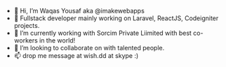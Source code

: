- 👋 Hi, I’m Waqas Yousaf aka @imakewebapps
- 👀 Fullstack developer mainly working on Laravel, ReactJS, Codeigniter projects.
- 🌱 I’m currently working with Sorcim Private Liimited with best co-workers in the world!
- 💞️ I’m looking to collaborate on with talented people.
- 📫 drop me message at wish.dd at skype :)
